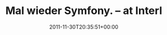 ---
retweeted: false
source: <a href="http://gowalla.com/" rel="nofollow">Gowalla</a>
entities:
  hashtags: []
  symbols: []
  user_mentions: []
  urls:
  - url: http://t.co/dU3bW91h
    expanded_url: http://gowalla.com/stories/5gzQx
    display_url: gowalla.com/stories/5gzQx
    indices:
    - '43'
    - '63'
display_text_range:
- '0'
- '63'
favorite_count: '0'
id_str: '141978769916305409'
truncated: false
retweet_count: '0'
id: '141978769916305409'
possibly_sensitive: false
created_at: Wed Nov 30 20:35:51 +0000 2011
favorited: false
full_text: Mal wieder Symfony. – at Interlutions GmbH
lang: de
quote_url: http://gowalla.com/stories/5gzQx
tags:
- pesos:twitter
date: '2011-11-30T20:35:51+00:00'
src: https://twitter.com/bascht/status/141978769916305409
original_url: https://twitter.com/bascht/status/141978769916305409
type: twitter_tweet
text: Mal wieder Symfony. – at Interlutions GmbH
title: Mal wieder Symfony. – at Interl

---